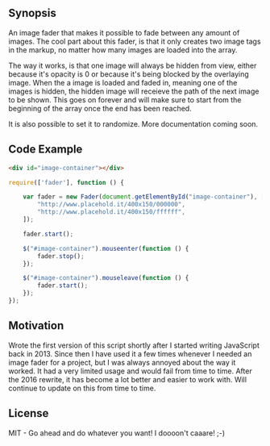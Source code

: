 ## Synopsis

An image fader that makes it possible to fade between any amount of images. The cool part about this fader, is that it only creates two image tags in the markup, no matter how many images are loaded into the array.

The way it works, is that one image will always be hidden from view, either because it's opacity is 0 or because it's being blocked by the overlaying image. When the a image is loaded and faded in, meaning one of the images is hidden, the hidden image will receieve the path of the next image to be shown. This goes on forever and will make sure to start from the beginning of the array once the end has been reached.

It is also possible to set it to randomize. More documentation coming soon.

## Code Example

```html
<div id="image-container"></div>
```

```javascript
require(['fader'], function () {

    var fader = new Fader(document.getElementById("image-container"), [
        "http://www.placehold.it/400x150/000000",
        "http://www.placehold.it/400x150/ffffff",
    ]);

    fader.start();

    $("#image-container").mouseenter(function () {
        fader.stop();
    });

    $("#image-container").mouseleave(function () {
        fader.start();
    });
});
```

## Motivation

Wrote the first version of this script shortly after I started writing JavaScript back in 2013. Since then I have used it a few times whenever I needed an image fader for a project, but I was always annoyed about the way it worked. It had a very limited usage and would fail from time to time. After the 2016 rewrite, it has become a lot better and easier to work with. Will continue to update on this from time to time.

## License

MIT - Go ahead and do whatever you want! I doooon't caaare! ;-)
